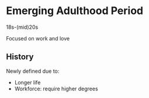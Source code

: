 # Emerging Adulthood Period

18s-(mid)20s

Focused on work and love

## History

Newly defined due to:

- Longer life
- Workforce: require higher degrees
